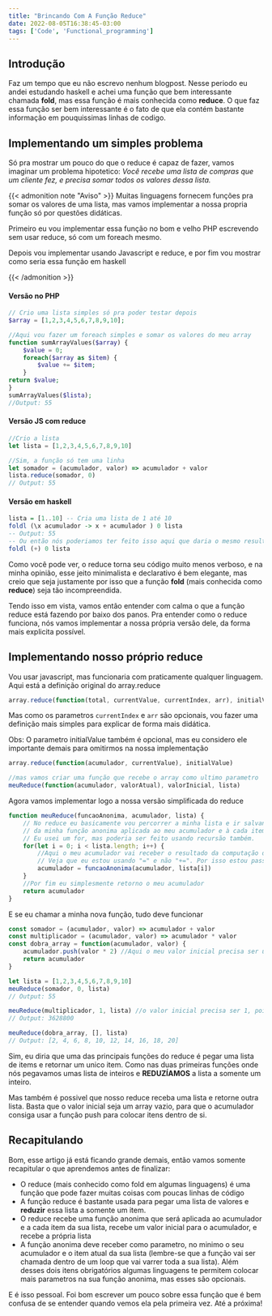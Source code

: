 ```yaml
---
title: "Brincando Com A Função Reduce"
date: 2022-08-05T16:38:45-03:00
tags: ['Code', 'Functional_programming']
---
```

## Introdução
Faz um tempo que eu não escrevo nenhum blogpost. Nesse periodo eu andei estudando haskell e achei uma função que bem interessante chamada **fold**, mas essa função é mais conhecida como **reduce**. O que faz essa função ser bem interessante é o fato de que ela contém bastante informação em pouquissimas linhas de codigo.

## Implementando um simples problema
Só pra mostrar um pouco do que o reduce é capaz de fazer, vamos imaginar um problema hipotetico: *Você recebe uma lista de compras que um cliente fez, e precisa somar todos os valores dessa lista.*

{{< admonition note "Aviso" >}}
Muitas linguagens fornecem funções pra somar os valores de uma lista, mas vamos implementar a nossa propria função só por questões didáticas.

Primeiro eu vou implementar essa função no bom e velho PHP escrevendo sem usar reduce, só com um foreach mesmo.

Depois vou implementar usando Javascript e reduce, e por fim vou mostrar como seria essa função em haskell

{{< /admonition >}}

#### Versão no PHP
```php
// Crio uma lista simples só pra poder testar depois
$array = [1,2,3,4,5,6,7,8,9,10];

//Aqui vou fazer um foreach simples e somar os valores do meu array
function sumArrayValues($array) {
    $value = 0;
    foreach($array as $item) {
        $value += $item;
    }
return $value;
}
sumArrayValues($lista);
//Output: 55
```
#### Versão JS com reduce

```js
//Crio a lista
let lista = [1,2,3,4,5,6,7,8,9,10]

//Sim, a função só tem uma linha
let somador = (acumulador, valor) => acumulador + valor
lista.reduce(somador, 0)
// Output: 55
```

#### Versão em haskell
```haskell
lista = [1..10] -- Cria uma lista de 1 até 10
foldl (\x acumulador -> x + acumulador ) 0 lista
-- Output: 55
-- Ou então nós poderiamos ter feito isso aqui que daria o mesmo resultado
foldl (+) 0 lista
```
Como você pode ver, o reduce torna seu código muito menos verboso, e na minha opinião, esse jeito minimalista e declarativo é bem elegante, mas creio que seja justamente por isso que a função **fold** (mais conhecida como **reduce**) seja tão incompreendida.

Tendo isso em vista, vamos então entender com calma o que a função reduce está fazendo por baixo dos panos.
Pra entender como o reduce funciona, nós vamos implementar a nossa própria versão dele, da forma mais explicita possível.

## Implementando nosso próprio reduce
Vou usar javascript, mas funcionaria com praticamente qualquer linguagem.
Aqui está a definição original do array.reduce

```js
array.reduce(function(total, currentValue, currentIndex, arr), initialValue)
```
Mas como os parametros `currentIndex` e `arr` são opcionais, vou fazer uma definição mais simples para explicar de forma mais didática.

Obs: O parametro initialValue também é opcional, mas eu considero ele importante demais para omitirmos na nossa implementação

````js
array.reduce(function(acumulador, currentValue), initialValue)

//mas vamos criar uma função que recebe o array como ultimo parametro
meuReduce(function(acumulador, valorAtual), valorInicial, lista)
````
Agora vamos implementar logo a nossa versão simplificada do reduce

```js
function meuReduce(funcaoAnonima, acumulador, lista) {
    // No reduce eu basicamente vou percorrer a minha lista e ir salvando no meu acumulador o resultado
    // da minha função anonima aplicada ao meu acumulador e à cada item da minha lista.
    // Eu usei um for, mas poderia ser feito usando recursão também.
    for(let i = 0; i < lista.length; i++) {
        //Aqui o meu acumulador vai receber o resultado da computação da minha função anonima
        // Veja que eu estou usando "=" e não "+=". Por isso estou passando o meu acumulador pra minha função
        acumulador = funcaoAnonima(acumulador, lista[i])
    }
    //Por fim eu simplesmente retorno o meu acumulador
    return acumulador
}
```
E se eu chamar a minha nova função, tudo deve funcionar

```js
const somador = (acumulador, valor) => acumulador + valor
const multiplicador = (acumulador, valor) => acumulador * valor
const dobra_array = function(acumulador, valor) {
    acumulador.push(valor * 2) //Aqui o meu valor inicial precisa ser um array vazio
    return acumulador
}

let lista = [1,2,3,4,5,6,7,8,9,10]
meuReduce(somador, 0, lista)
// Output: 55

meuReduce(multiplicador, 1, lista) //o valor inicial precisa ser 1, pois se for 0 vai zerar a multiplição
// Output: 3628800

meuReduce(dobra_array, [], lista)
// Output: [2, 4, 6, 8, 10, 12, 14, 16, 18, 20]
```

Sim, eu diria que uma das principais funções do reduce é pegar uma lista de items e retornar um unico item. Como nas duas primeiras funções onde nós pegavamos umas lista de inteiros e **REDUZÍAMOS** a lista a somente um inteiro.

Mas também é possivel que nosso reduce receba uma lista e retorne outra lista. Basta que o valor inicial seja um array vazio, para que o acumulador consiga usar a função push para colocar itens dentro de si.

## Recapitulando
Bom, esse artigo já está ficando grande demais, então vamos somente recapitular o que aprendemos antes de finalizar:

* O reduce (mais conhecido como fold em algumas linguagens) é uma função que pode fazer muitas coisas com poucas linhas de código
* A função reduce é bastante usada para pegar uma lista de valores e **reduzir** essa lista a somente um item.
* O reduce recebe uma função anonima que será aplicada ao acumulador e a cada item da sua lista, recebe um valor inicial para o acumulador, e recebe a própria lista
* A função anonima deve receber como parametro, no minimo o seu acumulador e o item atual da sua lista (lembre-se que a função vai ser chamada dentro de um loop que vai varrer toda a sua lista). Além desses dois itens obrigatórios algumas linguagens te permitem colocar mais parametros na sua função anonima, mas esses são opcionais.


E é isso pessoal. Foi bom escrever um pouco sobre essa função que é bem confusa de se entender quando vemos ela pela primeira vez.
Até a próxima!
